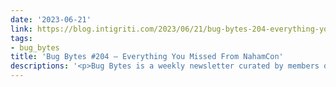 ```yaml
---
date: '2023-06-21'
link: https://blog.intigriti.com/2023/06/21/bug-bytes-204-everything-you-missed-from-nahamcon/
tags:
- bug_bytes
title: 'Bug Bytes #204 – Everything You Missed From NahamCon'
descriptions: '<p>Bug Bytes is a weekly newsletter curated by members of the bug bounty community. The second series is curated by InsiderPhD. Every week, she keeps us up to date with a comprehensive list of write-ups, tools, tutorials and resources. This issue covers the week from June 12th to June 18th Intigriti News From my notebook [&#8230;]</p> <p>The post <a href="https://blog.intigriti.com/2023/06/21/bug-bytes-204-everything-you-missed-from-nahamcon/" rel="nofollow">Bug Bytes #204 &#8211; You Missed From NahamCon</a> appeared first on <a href="https://blog.intigriti.com" rel="nofollow">Intigriti</a>.</p>'
---
```

